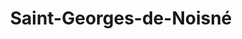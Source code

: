 ---
title: Saint-Georges-de-Noisné
url: /saint-georges-de-noisne/
latitude: 46.493
longitude: -0.257
---